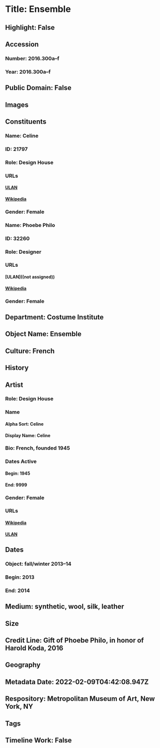 # Title: Ensemble
## Highlight: False
## Accession
### Number: 2016.300a–f
### Year: 2016.300a–f
## Public Domain: False
## Images
## Constituents
### Name: Celine
### ID: 21797
### Role: Design House
### URLs
#### [ULAN](http://vocab.getty.edu/page/ulan/500524720)
#### [Wikipedia](https://www.wikidata.org/wiki/Q948531)
### Gender: Female
### Name: Phoebe Philo
### ID: 32260
### Role: Designer
### URLs
#### [ULAN]((not assigned))
#### [Wikipedia](https://www.wikidata.org/wiki/Q966975)
### Gender: Female
## Department: Costume Institute
## Object Name: Ensemble
## Culture: French
## History
## Artist
### Role: Design House
### Name
#### Alpha Sort: Celine
#### Display Name: Celine
### Bio: French, founded 1945
### Dates Active
#### Begin: 1945
#### End: 9999
### Gender: Female
### URLs
#### [Wikipedia](https://www.wikidata.org/wiki/Q948531)
#### [ULAN](http://vocab.getty.edu/page/ulan/500524720)
## Dates
### Object: fall/winter 2013–14
### Begin: 2013
### End: 2014
## Medium: synthetic, wool, silk, leather
## Size
## Credit Line: Gift of Phoebe Philo, in honor of Harold Koda, 2016
## Geography
## Metadata Date: 2022-02-09T04:42:08.947Z
## Respository: Metropolitan Museum of Art, New York, NY
## Tags
## Timeline Work: False